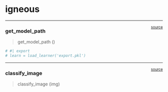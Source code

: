 # igneous


<!-- WARNING: THIS FILE WAS AUTOGENERATED! DO NOT EDIT! -->

------------------------------------------------------------------------

<a
href="https://github.com/kelvinltse/igneous/blob/main/igneous/igneous.py#L18"
target="_blank" style="float:right; font-size:smaller">source</a>

### get_model_path

>  get_model_path ()

``` python
# #| export
# learn = load_learner('export.pkl')
```

------------------------------------------------------------------------

<a
href="https://github.com/kelvinltse/igneous/blob/main/igneous/igneous.py#L42"
target="_blank" style="float:right; font-size:smaller">source</a>

### classify_image

>  classify_image (img)
